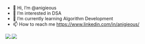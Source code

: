- 👋 Hi, I’m @anigieous
- 👀 I’m interested in DSA
- 🌱 I’m currently learning Algorithm Development
- 📫 How to reach me https://www.linkedin.com/in/anigieous/
<a href="https://github.com/anuraghazra/github-readme-stats">
  <img align="center" src="https://github-readme-stats.vercel.app/api?username=anigieous&show_icons=true&theme=radical" />
</a>
<a href="https://github.com/anuraghazra/convoychat">
  <img align="center" src="https://github-readme-stats.vercel.app/api/top-langs/?username=anigieous&layout=compact" />
</a>
<!---
anigieous/anigieous is a ✨ special ✨ repository because its `README.md` (this file) appears on your GitHub profile.
You can click the Preview link to take a look at your changes.
--->
